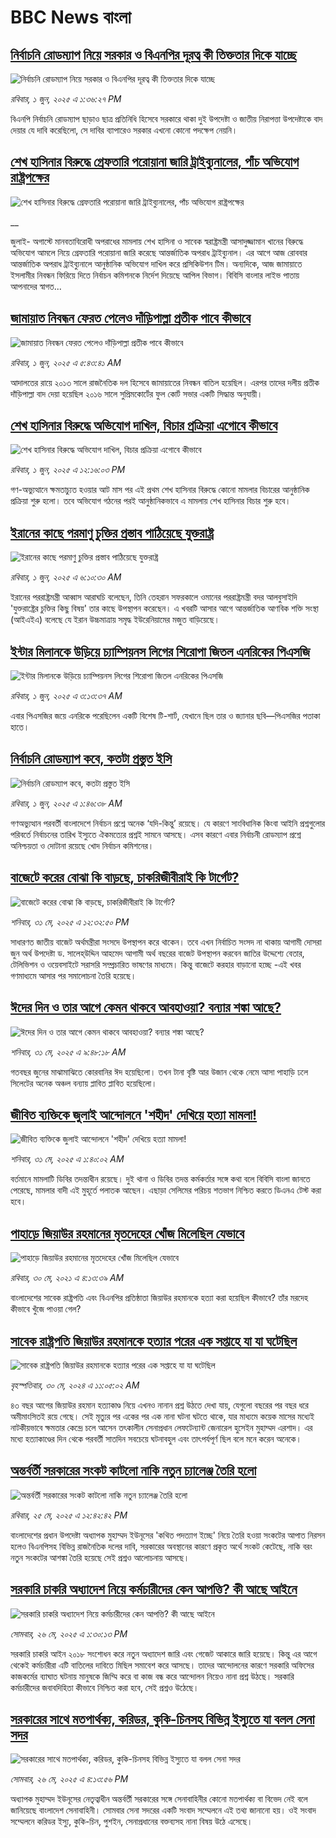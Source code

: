# BBC News বাংলা## [নির্বাচনি রোডম্যাপ নিয়ে সরকার ও বিএনপির দূরত্ব কী তিক্ততার দিকে যাচ্ছে](https://www.bbc.com/bengali/articles/cpvk8n93k1yo?at_campaign=githubrss)![নির্বাচনি রোডম্যাপ নিয়ে সরকার ও বিএনপির দূরত্ব কী তিক্ততার দিকে যাচ্ছে](https://ichef.bbci.co.uk/ace/standard/240/cpsprodpb/bae6/live/99fc4100-3ed4-11f0-835b-310c7b938e84.jpg)_রবিবার, ১ জুন, ২০২৫ এ ১:৩৬:২৭ PM_বিএনপি নির্বাচনি রোডম্যাপ ছাড়াও ছাত্র প্রতিনিধি হিসেবে সরকারে থাকা দুই উপদেষ্টা  ও জাতীয় নিরাপত্তা উপদেষ্টাকে বাদ দেয়ার যে দাবি করেছিলো, সে দাবির ব্যাপারেও সরকার এখনো কোনো পদক্ষেপ নেয়নি।## [শেখ হাসিনার বিরুদ্ধে গ্রেফতারি পরোয়ানা জারি ট্রাইব্যুনালের, পাঁচ অভিযোগ রাষ্ট্রপক্ষের](https://www.bbc.co.uk/bengali/live/czx07l8kkz0t?at_campaign=githubrss)![শেখ হাসিনার বিরুদ্ধে গ্রেফতারি পরোয়ানা জারি ট্রাইব্যুনালের, পাঁচ অভিযোগ রাষ্ট্রপক্ষের](https://ichef.bbci.co.uk/ace/standard/240/cpsprodpb/aa8c/live/90239040-3ec3-11f0-b6e6-4ddb91039da1.jpg)__জুলাই- অগাস্টে মানবতাবিরোধী অপরাধের মামলায় শেখ হাসিনা ও সাবেক স্বরাষ্ট্রমন্ত্রী আসাদুজ্জামান খানের বিরুদ্ধে অভিযোগ আমলে নিয়ে গ্রেফতারি পরোয়ানা জারি করেছে আন্তর্জাতিক অপরাধ ট্রাইব্যুনাল। এর আগে  আজ রোববার আন্তর্জাতিক অপরাধ ট্রাইব্যুনালে আনুষ্ঠানিক অভিযোগ দাখিল করে প্রসিকিউশন টিম।  অন্যদিকে, আজ জামায়াতে ইসলামীর নিবন্ধন ফিরিয়ে দিতে নির্বাচন কমিশনকে নির্দেশ দিয়েছে আপিল বিভাগ। বিবিসি বাংলার লাইভ পাতায় আপনাদের স্বাগত...## [জামায়াত নিবন্ধন ফেরত পেলেও দাঁড়িপাল্লা প্রতীক পাবে কীভাবে](https://www.bbc.com/bengali/articles/c8rem4r88p4o?at_campaign=githubrss)![জামায়াত নিবন্ধন ফেরত পেলেও দাঁড়িপাল্লা প্রতীক পাবে কীভাবে](https://ichef.bbci.co.uk/ace/standard/240/cpsprodpb/d272/live/84a60dc0-3e31-11f0-b6e6-4ddb91039da1.jpg)_রবিবার, ১ জুন, ২০২৫ এ ৫:৪৩:৪১ AM_আদালতের রায়ে ২০১৩ সালে রাজনৈতিক দল হিসেবে জামায়াতের নিবন্ধন বাতিল হয়েছিল। এরপর তাদের দলীয় প্রতীক দাঁড়িপাল্লা বাদ দেয়া হয়েছিল ২০১৬ সালে সুপ্রিমকোর্টের ফুল কোর্ট সভার একটি সিদ্ধান্ত অনুযায়ী।## [শেখ হাসিনার বিরুদ্ধে অভিযোগ দাখিল, বিচার প্রক্রিয়া এগোবে কীভাবে](https://www.bbc.com/bengali/articles/c3e5w3z4jwxo?at_campaign=githubrss)![শেখ হাসিনার বিরুদ্ধে অভিযোগ দাখিল, বিচার প্রক্রিয়া এগোবে কীভাবে](https://ichef.bbci.co.uk/ace/standard/240/cpsprodpb/900f/live/61e3fd20-3ecb-11f0-bace-e1270fc31f5e.jpg)_রবিবার, ১ জুন, ২০২৫ এ ১২:১৬:০৩ PM_গণ-অভ্যুত্থানে ক্ষমতাচ্যুত হওয়ার আট মাস পর এই প্রথম শেখ হাসিনার বিরুদ্ধে কোনো মামলার বিচারের আনুষ্ঠানিক প্রক্রিয়া শুরু হলো। তবে অভিযোগ গঠনের পরই আনুষ্ঠানিকভাবে এ  মামলায় শেখ হাসিনার বিচার শুরু হবে।## [ইরানের কাছে পরমাণু চুক্তির প্রস্তাব পাঠিয়েছে যুক্তরাষ্ট্র](https://www.bbc.com/bengali/articles/c1kvg3e10g1o?at_campaign=githubrss)![ইরানের কাছে পরমাণু চুক্তির প্রস্তাব পাঠিয়েছে যুক্তরাষ্ট্র](https://ichef.bbci.co.uk/ace/standard/240/cpsprodpb/54d4/live/2700b990-3e9a-11f0-835b-310c7b938e84.jpg)_রবিবার, ১ জুন, ২০২৫ এ ৬:১০:৩০ AM_ইরানের পররাষ্ট্রমন্ত্রী আব্বাস আরাঘচি বলেছেন, তিনি তেহরান সফরকালে ওমানের পররাষ্ট্রমন্ত্রী বদর আলবুসাইদি 'যুক্তরাষ্ট্রের চুক্তির কিছু বিষয়' তার কাছে উপস্থাপন করেছেন। এ খবরটি আসার আগে আন্তর্জাতিক আণবিক শক্তি সংস্থা (আইএইএ) বলেছে যে ইরান  উচ্চমাত্রায় সমৃদ্ধ ইউরেনিয়ামের মজুত বাড়িয়েছে।## [ইন্টার মিলানকে উড়িয়ে চ্যাম্পিয়নস লিগের শিরোপা জিতল এনরিকের পিএসজি](https://www.bbc.com/bengali/articles/cy0k506z5kzo?at_campaign=githubrss)![ইন্টার মিলানকে উড়িয়ে চ্যাম্পিয়নস লিগের শিরোপা জিতল এনরিকের পিএসজি](https://ichef.bbci.co.uk/ace/standard/240/cpsprodpb/9162/live/5a2029d0-3e92-11f0-b180-59585ab2341f.jpg)_রবিবার, ১ জুন, ২০২৫ এ ৩:১৩:৩৭ AM_এবার পিএসজির জয়ে এনরিকে পরেছিলেন একটি বিশেষ টি-শার্ট, যেখানে ছিল তার ও জ্যানার ছবি—পিএসজির পতাকা হাতে।## [নির্বাচনি রোডম্যাপ কবে, কতটা প্রস্তুত ইসি](https://www.bbc.com/bengali/articles/c1wdw2g4p2vo?at_campaign=githubrss)![নির্বাচনি রোডম্যাপ কবে, কতটা প্রস্তুত ইসি](https://ichef.bbci.co.uk/ace/standard/240/cpsprodpb/5c7f/live/722040a0-2b5b-11f0-8f57-b7237f6a66e6.jpg)_রবিবার, ১ জুন, ২০২৫ এ ১:৪৬:৩৮ AM_গণঅভ্যুত্থান পরবর্তী বাংলাদেশে নির্বাচন প্রশ্নে অনেক ‘যদি-কিন্তু’ রয়েছে। যে কারণে সাংবিধানিক কিংবা আইনি প্রশ্নগুলোর পরিবর্তে নির্বাচনের তারিখ ইস্যুতে ঐকমত্যের প্রশ্নই সামনে আসছে। এসব কারণে এবার নির্বাচনী রোডম্যাপ প্রশ্নে অনিশ্চয়তা ও দোটানা রয়েছে খোদ নির্বাচন কমিশনের।## [বাজেটে করের বোঝা কি বাড়ছে, চাকরিজীবীরাই কি টার্গেট?](https://www.bbc.com/bengali/articles/czx0115dw47o?at_campaign=githubrss)![বাজেটে করের বোঝা কি বাড়ছে, চাকরিজীবীরাই কি টার্গেট?](https://ichef.bbci.co.uk/ace/standard/240/cpsprodpb/4cb6/live/0f0777d0-3e0d-11f0-b6e6-4ddb91039da1.jpg)_শনিবার, ৩১ মে, ২০২৫ এ ১২:৩২:৫০ PM_সাধারণত জাতীয় বাজেট অর্থমন্ত্রীরা সংসদে উপস্থাপন করে থাকেন। তবে এখন নির্বাচিত সংসদ না থাকায় আগামী দোসরা জুন অর্থ উপদেষ্টা ড. সালেহ্‌উদ্দিন আহমেদ আগামী অর্থ বছরের বাজেট উপস্থাপন করবেন  জাতির উদ্দেশ্যে বেতার, টেলিভিশন ও ওয়েবসাইটে সরাসরি সম্প্রচারিত ভাষণের মাধ্যমে। কিন্তু বাজেটে করহার বাড়ানো হচ্ছে -এই খবর গণমাধ্যমে আসার পর সমালোচনা তৈরি হয়েছে।## [ঈদের দিন ও তার আগে কেমন থাকবে আবহাওয়া? বন্যার শঙ্কা আছে?](https://www.bbc.com/bengali/articles/clyg19pdnngo?at_campaign=githubrss)![ঈদের দিন ও তার আগে কেমন থাকবে আবহাওয়া? বন্যার শঙ্কা আছে?](https://ichef.bbci.co.uk/ace/standard/240/cpsprodpb/1519/live/2e4f5790-3dfc-11f0-bace-e1270fc31f5e.jpg)_শনিবার, ৩১ মে, ২০২৫ এ ৯:৪৮:১৮ AM_গতবছর জুনের মাঝামাঝিতে কোরবানির ঈদ হয়েছিলো। তখন টানা বৃষ্টি আর উজান থেকে নেমে আসা পাহাড়ি ঢলে সিলেটের অনেক অঞ্চল বন্যায় প্লাবিত প্লাবিত হয়েছিলো।## [জীবিত ব্যক্তিকে জুলাই আন্দোলনে 'শহীদ' দেখিয়ে হত্যা মামলা!](https://www.bbc.com/bengali/articles/c79ex5825d1o?at_campaign=githubrss)![জীবিত ব্যক্তিকে জুলাই আন্দোলনে 'শহীদ' দেখিয়ে হত্যা মামলা!](https://ichef.bbci.co.uk/ace/standard/240/cpsprodpb/274a/live/bd13a410-3cba-11f0-ace8-9f8c74dd7ec4.jpg)_শনিবার, ৩১ মে, ২০২৫ এ ১:৪০:০২ AM_বর্তমানে মামলাটি ডিবির তদন্তাধীন রয়েছে। দুই থানা ও ডিবির তদন্ত কর্মকর্তার সঙ্গে কথা বলে বিবিসি বাংলা জানতে পেরেছে, মামলার বাদী এই মুহূর্তে পলাতক আছেন। এছাড়া সেলিমের পরিচয় শতভাগ নিশ্চিত করতে ডিএনএ টেস্ট করা হবে।## [পাহাড়ে জিয়াউর রহমানের মৃতদেহের খোঁজ মিলেছিল যেভাবে](https://www.bbc.com/bengali/news-44299721?at_campaign=githubrss)![পাহাড়ে জিয়াউর রহমানের মৃতদেহের খোঁজ মিলেছিল যেভাবে](https://ichef.bbci.co.uk/ace/standard/240/cpsprodpb/8426/production/_101803833_4ff7d9d5-08a8-4613-8ad6-f80bb5c8753e.jpg)_রবিবার, ৩০ মে, ২০২১ এ ৪:১৩:৩৯ AM_বাংলাদেশের সাবেক রাষ্ট্রপতি এবং বিএনপির প্রতিষ্ঠাতা জিয়াউর রহমানকে হত্যা করা হয়েছিল কীভাবে? তাঁর মরদেহ কীভাবে খুঁজে পাওয়া গেল?## [সাবেক রাষ্ট্রপতি জিয়াউর রহমানকে হত্যার পরের এক সপ্তাহে যা যা ঘটেছিল](https://www.bbc.com/bengali/articles/cw88vqg9nvxo?at_campaign=githubrss)![সাবেক রাষ্ট্রপতি জিয়াউর রহমানকে হত্যার পরের এক সপ্তাহে যা যা ঘটেছিল](https://ichef.bbci.co.uk/ace/standard/240/cpsprodpb/5a90/live/8d496c60-1795-11ef-baa7-25d483663b8e.jpg)_বৃহস্পতিবার, ৩০ মে, ২০২৪ এ ১১:০৫:০২ AM_৪৩ বছর আগের জিয়াউর রহমান হত্যাকাণ্ড নিয়ে এখনও নানান প্রশ্ন উঠতে দেখা যায়, যেগুলো বছরের পর বছর ধরে অমীমাংসিতই রয়ে গেছে। সেই মৃত্যুর পর একের পর এক নানা ঘটনা ঘটতে থাকে, যার মাধ্যমে কয়েক মাসের মধ্যেই নাটকীয়ভাবে ক্ষমতার কেন্দ্রে চলে আসেন তৎকালীন সেনাপ্রধান লেফটেন্যান্ট জেনারেল হুসেইন মুহাম্মদ এরশাদ। এর মধ্যে হত্যাকাণ্ডের দিন থেকে পরবর্তী সাতদিন সবচেয়ে ঘটনাবহুল এবং তাৎপর্যপূর্ণ ছিল বলে মনে করেন অনেকে।## [অন্তর্বর্তী সরকারের সংকট কাটলো নাকি নতুন চ্যালেঞ্জ তৈরি হলো](https://www.bbc.com/bengali/articles/cje7d0x51y7o?at_campaign=githubrss)![অন্তর্বর্তী সরকারের সংকট কাটলো নাকি নতুন চ্যালেঞ্জ তৈরি হলো](https://ichef.bbci.co.uk/ace/standard/240/cpsprodpb/e2a7/live/ab064c20-3957-11f0-8519-3b5a01ebe413.jpg)_রবিবার, ২৫ মে, ২০২৫ এ ১২:৪২:৪২ PM_বাংলাদেশের প্রধান উপদেষ্টা অধ্যাপক মুহাম্মদ ইউনূসের 'কথিত পদত্যাগ ইচ্ছে' নিয়ে তৈরি হওয়া সংকটের আপাত নিরসন হলেও বিএনপিসহ বিভিন্ন রাজনৈতিক দলের দাবি, সরকারের অবস্থানের কারণে প্রকৃত অর্থে সংকট কেটেছে, নাকি বরং নতুন সংকটের আশঙ্কা তৈরি হয়েছে সেই প্রশ্নও আলোচনায় আসছে।## [সরকারি চাকরি অধ্যাদেশ নিয়ে কর্মচারীদের কেন আপত্তি? কী আছে আইনে ](https://www.bbc.com/bengali/articles/cpd495yegw2o?at_campaign=githubrss)![সরকারি চাকরি অধ্যাদেশ নিয়ে কর্মচারীদের কেন আপত্তি? কী আছে আইনে ](https://ichef.bbci.co.uk/ace/standard/240/cpsprodpb/351a/live/4a1c1bd0-3a31-11f0-8b82-f75b8da723b0.jpg)_সোমবার, ২৬ মে, ২০২৫ এ ১:৩০:১৩ PM_সরকারি চাকরি আইন ২০১৮ সংশোধন করে নতুন অধ্যাদেশ জারি এবং গেজেট আকারে জারি হয়েছে। কিন্তু এর আগে থেকেই কর্মচারীরা এটি বাতিলের দাবিতে মিছিল সমাবেশ করে আসছে। তাদের আন্দোলনের কারণে সরকারি অফিসের কাজকর্মের ব্যাঘাত ঘটনায় মানুষকে জিম্মি করে বা কাজ বন্ধ করে আন্দোলন নিয়েও নানা প্রশ্ন উঠছে। সরকারি কর্মচারীদের জবাবদিহিতা কীভাবে নিশ্চিত করা হবে, সেই প্রশ্নও উঠেছে।## [সরকারের সাথে মতপার্থক্য, করিডর, কুকি-চিনসহ বিভিন্ন ইস্যুতে যা বলল সেনা সদর](https://www.bbc.com/bengali/articles/c331ry3nmd6o?at_campaign=githubrss)![সরকারের সাথে মতপার্থক্য, করিডর, কুকি-চিনসহ বিভিন্ন ইস্যুতে যা বলল সেনা সদর](https://ichef.bbci.co.uk/ace/standard/240/cpsprodpb/a4e6/live/5eb05ce0-3a4b-11f0-96c3-cf669419a2b0.jpg)_সোমবার, ২৬ মে, ২০২৫ এ ৪:১৩:৫৬ PM_অধ্যাপক মুহাম্মদ ইউনূসের নেতৃত্বাধীন অন্তর্বর্তী সরকারের সঙ্গে সেনাবাহিনীর কোনো মতপার্থক্য বা বিভেদ নেই বলে জানিয়েছে বাংলাদেশ সেনাবাহিনী। সোমবার সেনা সদরের একটি সংবাদ সম্মেলনে এই তথ্য জানানো হয়। ওই সংবাদ সম্মেলনে করিডর ইস্যু, কুকি-চিন, পুশইন, সেনাপ্রধানের বক্তব্যসহ নানা বিষয় উঠে এসেছে।